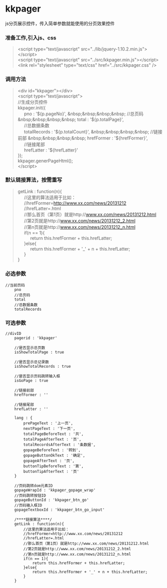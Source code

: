 kkpager
=======

js分页展示控件，传入简单参数就能使用的分页效果控件

### 准备工作,引入js、css
> \<script type="text/javascript" src="../lib/jquery-1.10.2.min.js"\>\</script\><br/>
> \<script type="text/javascript" src="../src/kkpager.min.js"\>\</script\><br/>
> \<link rel="stylesheet" type="text/css" href="../src/kkpager.css" /\>

### 调用方法
> \<div id="kkpager"\>\</div\>  
> \<script type="text/javascript"\>  
> //生成分页控件  
> kkpager.init({  
>     	&nbsp;&nbsp;&nbsp;&nbsp; pno : '${p.pageNo}',  
>     	&nbsp;&nbsp;&nbsp;&nbsp; //总页码  
>     	&nbsp;&nbsp;&nbsp;&nbsp; total : '${p.totalPage}',  
>     	&nbsp;&nbsp;&nbsp;&nbsp; //总数据条数  
>     	&nbsp;&nbsp;&nbsp;&nbsp; totalRecords : '${p.totalCount}',  
>     	&nbsp;&nbsp;&nbsp;&nbsp; //链接前部  
>     	&nbsp;&nbsp;&nbsp;&nbsp; hrefFormer : '${hrefFormer}',  
>     	&nbsp;&nbsp;&nbsp;&nbsp; //链接尾部  
>     	&nbsp;&nbsp;&nbsp;&nbsp; hrefLatter : '${hrefLatter}'  
> });  
> kkpager.generPageHtml();  
> \</script\>

### 默认链接算法，按需重写  
> getLink : function(n){  
>     &nbsp;&nbsp;&nbsp;&nbsp; //这里的算法适用于比如：  
>     &nbsp;&nbsp;&nbsp;&nbsp; //hrefFormer=http://www.xx.com/news/20131212  
>     &nbsp;&nbsp;&nbsp;&nbsp; //hrefLatter=.html  
>    &nbsp;&nbsp;&nbsp;&nbsp; //那么首页（第1页）就是http://www.xx.com/news/20131212.html  
>     &nbsp;&nbsp;&nbsp;&nbsp; //第2页就是http://www.xx.com/news/20131212_2.html  
>     &nbsp;&nbsp;&nbsp;&nbsp; //第n页就是http://www.xx.com/news/20131212_n.html  
>     &nbsp;&nbsp;&nbsp;&nbsp; if(n == 1){  
>     &nbsp;&nbsp;&nbsp;&nbsp; &nbsp;&nbsp;&nbsp;&nbsp;     return this.hrefFormer + this.hrefLatter;  
>     &nbsp;&nbsp;&nbsp;&nbsp; }else{  
>     &nbsp;&nbsp;&nbsp;&nbsp; &nbsp;&nbsp;&nbsp;&nbsp;     return this.hrefFormer + '_' + n + this.hrefLatter;  
>     &nbsp;&nbsp;&nbsp;&nbsp; }  
> }


### 必选参数

    //当前页码
		pno
		//总页码
		total
		//总数据条数
		totalRecords

### 可选参数

    //divID
		pagerid : 'kkpager'
		
		//是否显示总页数
		isShowTotalPage : true
		
		//是否显示总记录数
		isShowTotalRecords : true
		
		//是否显示页码跳转输入框
		isGoPage : true
		
		//链接前部
		hrefFormer : ''
		
		//链接尾部
		hrefLatter : ''
		
		lang : {
			prePageText : '上一页',
			nextPageText : '下一页',
			totalPageBeforeText : '共',
			totalPageAfterText : '页',
			totalRecordsAfterText : '条数据',
			gopageBeforeText : '转到',
			gopageButtonOkText : '确定',
			gopageAfterText : '页',
			buttonTipBeforeText : '第',
			buttonTipAfterText : '页'
		}
		
		//页码跳转dom元素ID
		gopageWrapId : 'kkpager_gopage_wrap'
		//页码跳转按钮ID
		gopageButtonId : 'kkpager_btn_go'
		//页码输入框ID
		gopageTextboxId : 'kkpager_btn_go_input'
		
		/****链接算法****/
		getLink : function(n){
			//这里的算法适用于比如：
			//hrefFormer=http://www.xx.com/news/20131212
			//hrefLatter=.html
			//那么首页（第1页）就是http://www.xx.com/news/20131212.html
			//第2页就是http://www.xx.com/news/20131212_2.html
			//第n页就是http://www.xx.com/news/20131212_n.html
			if(n == 1){
				return this.hrefFormer + this.hrefLatter;
			}else{
				return this.hrefFormer + '_' + n + this.hrefLatter;
			}
		}
